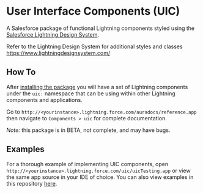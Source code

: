 # User Interface Components (UIC)
A Salesforce package of functional Lightning components styled using the [Salesforce Lightning Design System](https://www.lightningdesignsystem.com/).

Refer to the Lightning Design System for additional styles and classes https://www.lightningdesignsystem.com/

## How To
After [installing the package](https://login.salesforce.com/packaging/installPackage.apexp?p0=04t36000000aSgZ) you will have a set of Lightning components under the `uic:` namespace that can be using within other Lightning components and applications.

Go to `http://<yourinstance>.lightning.force.com/auradocs/reference.app` then navigate to `Components > uic` for complete documentation.

*Note:* this package is in BETA, not complete, and may have bugs.

## Examples
For a thorough example of implementing UIC components, open `http://<yourinstance>.lightning.force.com/uic/uicTesting.app` or view the same app source in your IDE of choice. You can also view examples in this repository [here](https://github.com/benjisnyder/uic/blob/master/src/aura/uicTesting/uicTesting.app).
